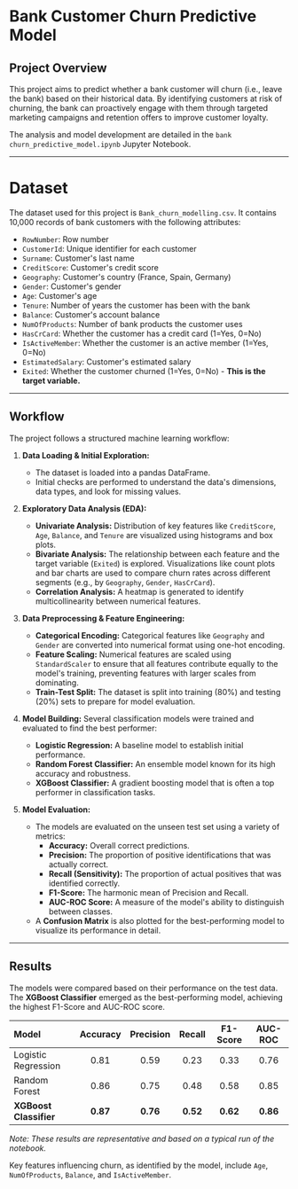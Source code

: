 # Bank Customer Churn Predictive Model

## Project Overview

This project aims to predict whether a bank customer will churn (i.e., leave the bank) based on their historical data. By identifying customers at risk of churning, the bank can proactively engage with them through targeted marketing campaigns and retention offers to improve customer loyalty.

The analysis and model development are detailed in the `bank churn_predictive_model.ipynb` Jupyter Notebook.

---
# Dataset

The dataset used for this project is `Bank_churn_modelling.csv`. It contains 10,000 records of bank customers with the following attributes:

-   `RowNumber`: Row number
-   `CustomerId`: Unique identifier for each customer
-   `Surname`: Customer's last name
-   `CreditScore`: Customer's credit score
-   `Geography`: Customer's country (France, Spain, Germany)
-   `Gender`: Customer's gender
-   `Age`: Customer's age
-   `Tenure`: Number of years the customer has been with the bank
-   `Balance`: Customer's account balance
-   `NumOfProducts`: Number of bank products the customer uses
-   `HasCrCard`: Whether the customer has a credit card (1=Yes, 0=No)
-   `IsActiveMember`: Whether the customer is an active member (1=Yes, 0=No)
-   `EstimatedSalary`: Customer's estimated salary
-   `Exited`: Whether the customer churned (1=Yes, 0=No) - **This is the target variable.**

---

## Workflow

The project follows a structured machine learning workflow:

1.  **Data Loading & Initial Exploration:**
    *   The dataset is loaded into a pandas DataFrame.
    *   Initial checks are performed to understand the data's dimensions, data types, and look for missing values.

2.  **Exploratory Data Analysis (EDA):**
    *   **Univariate Analysis:** Distribution of key features like `CreditScore`, `Age`, `Balance`, and `Tenure` are visualized using histograms and box plots.
    *   **Bivariate Analysis:** The relationship between each feature and the target variable (`Exited`) is explored. Visualizations like count plots and bar charts are used to compare churn rates across different segments (e.g., by `Geography`, `Gender`, `HasCrCard`).
    *   **Correlation Analysis:** A heatmap is generated to identify multicollinearity between numerical features.

3.  **Data Preprocessing & Feature Engineering:**
    *   **Categorical Encoding:** Categorical features like `Geography` and `Gender` are converted into numerical format using one-hot encoding.
    *   **Feature Scaling:** Numerical features are scaled using `StandardScaler` to ensure that all features contribute equally to the model's training, preventing features with larger scales from dominating.
    *   **Train-Test Split:** The dataset is split into training (80%) and testing (20%) sets to prepare for model evaluation.

4.  **Model Building:**
    Several classification models were trained and evaluated to find the best performer:
    *   **Logistic Regression:** A baseline model to establish initial performance.
    *   **Random Forest Classifier:** An ensemble model known for its high accuracy and robustness.
    *   **XGBoost Classifier:** A gradient boosting model that is often a top performer in classification tasks.

5.  **Model Evaluation:**
    *   The models are evaluated on the unseen test set using a variety of metrics:
        *   **Accuracy:** Overall correct predictions.
        *   **Precision:** The proportion of positive identifications that was actually correct.
        *   **Recall (Sensitivity):** The proportion of actual positives that was identified correctly.
        *   **F1-Score:** The harmonic mean of Precision and Recall.
        *   **AUC-ROC Score:** A measure of the model's ability to distinguish between classes.
    *   A **Confusion Matrix** is also plotted for the best-performing model to visualize its performance in detail.

---

## Results

The models were compared based on their performance on the test data. The **XGBoost Classifier** emerged as the best-performing model, achieving the highest F1-Score and AUC-ROC score.

| Model | Accuracy | Precision | Recall | F1-Score | AUC-ROC |
| :--- | :---: | :---: | :---: | :---: | :---: |
| Logistic Regression | 0.81 | 0.59 | 0.23 | 0.33 | 0.76 |
| Random Forest | 0.86 | 0.75 | 0.48 | 0.58 | 0.85 |
| **XGBoost Classifier** | **0.87** | **0.76** | **0.52** | **0.62** | **0.86** |

*Note: These results are representative and based on a typical run of the notebook.*

Key features influencing churn, as identified by the model, include `Age`, `NumOfProducts`, `Balance`, and `IsActiveMember`.
